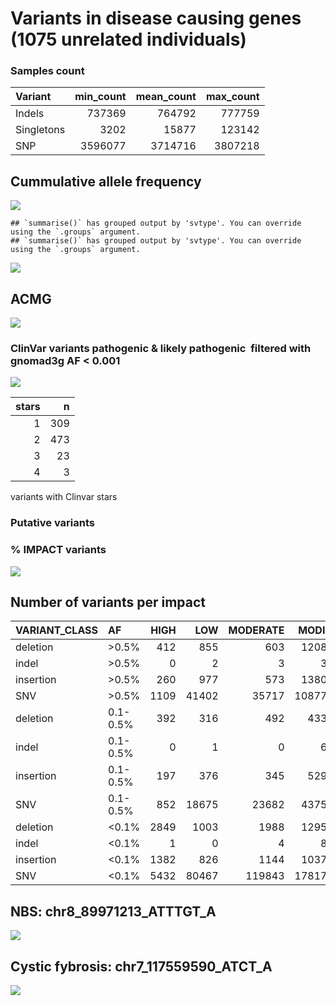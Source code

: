 Variants in disease causing genes (1075 unrelated individuals)
================

### Samples count

| Variant    | min\_count | mean\_count | max\_count |
|:-----------|-----------:|------------:|-----------:|
| Indels     |     737369 |      764792 |     777759 |
| Singletons |       3202 |       15877 |     123142 |
| SNP        |    3596077 |     3714716 |    3807218 |

## Cummulative allele frequency

![](variants_af_files/figure-gfm/af_hist_pct-1.jpeg)<!-- -->

    ## `summarise()` has grouped output by 'svtype'. You can override using the `.groups` argument.
    ## `summarise()` has grouped output by 'svtype'. You can override using the `.groups` argument.

![](variants_af_files/figure-gfm/sv.af.hist-1.jpeg)<!-- -->

## ACMG

![](variants_af_files/figure-gfm/ACMG-1.jpeg)<!-- -->

### ClinVar variants pathogenic & likely pathogenic  filtered with gnomad3g AF &lt; 0.001

![](variants_af_files/figure-gfm/clinvar_001-1.jpeg)<!-- -->

| stars |   n |
|------:|----:|
|     1 | 309 |
|     2 | 473 |
|     3 |  23 |
|     4 |   3 |

variants with Clinvar stars

<!-- ### ClinVar variants pathogenic & likely pathogenic \ filtered with gnomad3g AF < 0.01 -->
<!-- ```{r clinvar_01, echo=FALSE, warning=FALSE} -->
<!-- clinsig <- fread('../input/diseases/clin_sig_ready.tsv',header=T)  -->
<!-- clinsig$gnomAD3g_AF <- ifelse(clinsig$gnomAD3g_AF == '-',0,clinsig$gnomAD3g_AF) -->
<!-- clinsig$gnomAD3g_AF <-as.numeric(clinsig$gnomAD3g_AF) -->
<!-- clinsig <- clinsig %>% -->
<!--   filter(gnomAD3g_AF < 0.01) %>% na.omit() -->
<!-- clinsig %>% na.omit() %>% -->
<!--   separate(Uploaded_variation, into=c('x','y','REF','ALT'),sep = '_') %>% -->
<!--   select(-x,-y,-Allele) %>% -->
<!--   relocate(Existing_variation, .before = REF) %>% -->
<!--   arrange(desc(gnomAD3g_AF)) %>% -->
<!--   write.table('comp_clinsig01.tsv',quote = F,col.names = T,sep='\t',row.names = F) -->
<!-- clinsig %>% na.omit() %>% -->
<!--   select(Existing_variation,stars) %>%  -->
<!--   distinct() %>% -->
<!--   ggplot(aes(y=factor(stars))) + -->
<!--   geom_bar(fill="#48C095",width=0.5) +  -->
<!--   theme_classic() + -->
<!--   ylab('Number of gold stars') + -->
<!--   xlab('Variants count')  -->
<!-- kable((clinsig %>% na.omit() %>% -->
<!--         select(Existing_variation,stars) %>%  -->
<!--         group_by(stars) %>% -->
<!--         count()),caption = 'variants with Clinvar stars') -->
<!-- ``` -->

### Putative variants

### % IMPACT variants

![](variants_af_files/figure-gfm/unnamed-chunk-3-1.jpeg)<!-- -->

## Number of variants per impact

| VARIANT\_CLASS | AF       | HIGH |   LOW | MODERATE | MODIFIER |
|:---------------|:---------|-----:|------:|---------:|---------:|
| deletion       | &gt;0.5% |  412 |   855 |      603 |  1208322 |
| indel          | &gt;0.5% |    0 |     2 |        3 |     3583 |
| insertion      | &gt;0.5% |  260 |   977 |      573 |  1380654 |
| SNV            | &gt;0.5% | 1109 | 41402 |    35717 | 10877171 |
| deletion       | 0.1-0.5% |  392 |   316 |      492 |   433985 |
| indel          | 0.1-0.5% |    0 |     1 |        0 |     6431 |
| insertion      | 0.1-0.5% |  197 |   376 |      345 |   529654 |
| SNV            | 0.1-0.5% |  852 | 18675 |    23682 |  4375036 |
| deletion       | &lt;0.1% | 2849 |  1003 |     1988 |  1295678 |
| indel          | &lt;0.1% |    1 |     0 |        4 |     8428 |
| insertion      | &lt;0.1% | 1382 |   826 |     1144 |  1037730 |
| SNV            | &lt;0.1% | 5432 | 80467 |   119843 | 17817903 |

<!-- ### Variants per coding consequence -->
<!-- ```{r, echo=FALSE,warning=F} -->
<!-- consequence <- read.table('plik_do_wykresu_consequence_data.tsv',header=T, -->
<!--                           sep='\t') -->
<!-- consequence$group <- factor( -->
<!--   consequence$group, levels = c('0 - 0.1%','0.1 - 0.2%', '0.2 - 0.5%', -->
<!--                                 '0.5 - 1%','1 - 2%','2 - 5%','5 - 10%', -->
<!--                                 '10 - 50%','50 - 100%')) -->
<!-- consequence$Konsekwencje <- consequence$Coding_var_category -->
<!-- levels(consequence$Konsekwencje) <-list(`wariant w regionie 3'UTR` = '3utr_variant',  -->
<!--                                         `wariant w regionie 5'UTR` = '5utr_variant', -->
<!--                                         `przesunięcie ramki odczytu` = 'frameshift_variant', -->
<!--                                         `insercja/delecja` = 'inframe_indel', -->
<!--                                         `wariant synonimiczny` = 'missense_variant', -->
<!--                                         `wariant niekodujący` = 'nonexonic', -->
<!--                                         inne = 'other', -->
<!--                                         `wariant splicingowy`='splicing_variant', -->
<!--                                         `wariant w kodonie start/stop` = 'start_stop_variant', -->
<!--                                         `wariant synonimiczny` = 'synonymous_variant') -->
<!-- consequence$Coding_var_category <- gsub('_',' ',consequence$Coding_var_category) -->
<!-- cons_plot <- consequence %>% group_by(Coding_var_category, group) %>% -->
<!--   summarise(n = sum(n)) %>%  -->
<!--   mutate(percentage = n/(sum(n)), -->
<!--          minmax = (n - min(n))/(max(n)-min(n)) -->
<!--            ) -->
<!-- cons_plot_pl <- consequence %>% group_by(Konsekwencje, group) %>% -->
<!--   summarise(n = sum(n)) %>%  -->
<!--   mutate(percentage = n/(sum(n)), -->
<!--          minmax = (n - min(n))/(max(n)-min(n)) -->
<!--            ) -->
<!-- cons_plot_pl %>% filter(Konsekwencje != 'inne') %>% -->
<!--   ggplot(aes(x=as.numeric(group),y=percentage,fill=Konsekwencje)) + -->
<!--   geom_area(alpha=0.6 , size=.5, colour="white",position = 'fill') + -->
<!--     scale_fill_viridis(discrete = T,'Typ wariantu') + -->
<!--   theme_minimal() + -->
<!--   scale_x_continuous(breaks = seq(1,9,2), labels = unique(cons_plot$group)[seq(1,9,2)]) + -->
<!--   scale_y_continuous(breaks = seq(0,1,0.25),labels = c('0%','25%','50%','75%','100%')) + -->
<!-- xlab('Przedziały częstości alleli') + -->
<!--   ylab('Procentowy udział wariantów w danym przedziale')  -->
<!-- cons_plot %>% filter(Coding_var_category != 'other') %>% -->
<!--   ggplot(aes(x=as.numeric(group),y=percentage,fill=Coding_var_category)) + -->
<!--   geom_area(alpha=0.6 , size=.5, colour="white",position = 'fill') + -->
<!--     scale_fill_viridis(discrete = T,'Coding consequence') + -->
<!--   theme_minimal() + -->
<!--   scale_x_continuous(breaks = seq(1,9,2), labels = unique(cons_plot$group)[seq(1,9,2)]) + -->
<!--   scale_y_continuous(breaks = seq(0,1,0.25),labels = c('0%','25%','50%','75%','100%')) + -->
<!-- xlab('Allele frequency') + -->
<!--   ylab('Normalized percentage')  -->
<!-- ``` -->
<!-- ### Variants per non-coding consequence -->
<!-- ```{r non-coding consequence, echo=FALSE} -->
<!-- consequence$noncoding.var_category <- gsub('_',' ',consequence$noncoding.var_category) -->
<!-- cons_plot <- consequence %>% group_by(noncoding.var_category, group) %>% -->
<!--   summarise(n = sum(n)) %>%  -->
<!--   mutate(percentage = n/(sum(n)), -->
<!--          minmax = (n - min(n))/(max(n)-min(n)) -->
<!--            ) -->
<!-- cons_plot %>%  -->
<!--   ggplot(aes(x=as.numeric(group),y=percentage,fill=noncoding.var_category)) + -->
<!--   geom_area(alpha=0.6 , size=.5, colour="white",position = 'fill') + -->
<!--     scale_fill_viridis(discrete = T, 'Coding consequence') + -->
<!--   theme_minimal() + -->
<!--   scale_x_continuous(breaks = seq(1,9,2), labels = unique(cons_plot$group)[seq(1,9,2)]) + -->
<!-- xlab('Allele frequency') + -->
<!--   ylab('Normalized percentage')  -->
<!-- ``` -->

## NBS: chr8\_89971213\_ATTTGT\_A

![](variants_af_files/figure-gfm/NBS-1.jpeg)<!-- -->

## Cystic fybrosis: chr7\_117559590\_ATCT\_A

![](variants_af_files/figure-gfm/Mucoviscidosis-1.jpeg)<!-- -->

<!-- ## CFTR deletions -->
<!-- ```{r CFTR, echo=FALSE} -->
<!-- muko <- read.table('CFTR.tsv',header = T,sep='\t') %>% -->
<!--   select(Uploaded_variation,PL_AF, starts_with('gnomAD_'),VARIANT_CLASS) -->
<!-- dels <- muko %>% filter(VARIANT_CLASS == 'deletion', gnomAD_AF != '-')  -->
<!-- dels[,3:11] <- dels[,3:11] %>% mutate_if(is.factor,as.character)  -->
<!-- dels[,3:11] <- dels[,3:11] %>% mutate_if(is.character,as.numeric)  -->
<!-- dels %>% select(-VARIANT_CLASS)  %>% -->
<!--   pivot_longer(-Uploaded_variation,names_to = 'pop',values_to = 'AF') %>% -->
<!--   ggplot(aes(x=AF*100,y=reorder(pop,-AF),fill=Uploaded_variation)) + -->
<!--   geom_bar(stat = 'identity',position = 'fill') + -->
<!--   scale_fill_viridis(discrete = T, 'Variant') + -->
<!--   theme_classic() + -->
<!--   ylab('Population') + -->
<!--   xlab('AF [%]')  -->
<!-- kable(dels %>% select(-VARIANT_CLASS)) -->
<!-- ``` -->
